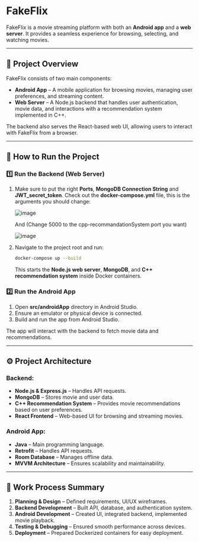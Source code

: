 # FakeFlix

FakeFlix is a movie streaming platform with both an **Android app** and a **web server**. It provides a seamless experience for browsing, selecting, and watching movies.

---

## 📌 Project Overview

FakeFlix consists of two main components:

- **Android App** – A mobile application for browsing movies, managing user preferences, and streaming content.
- **Web Server** – A Node.js backend that handles user authentication, movie data, and interactions with a recommendation system implemented in C++.

The backend also serves the React-based web UI, allowing users to interact with FakeFlix from a browser.

---

## 🚀 How to Run the Project

### 1️⃣ **Run the Backend (Web Server)**
1. Make sure to put the right **Ports**, **MongoDB Connection String** and **JWT_secret_token**.
   Check out the **docker-compose.yml** file, this is the arguments you should change:

   ![image](https://github.com/user-attachments/assets/d1c38b30-a525-4c6e-aab6-43b981308da3)


   And (Change 5000 to the cpp-recommandationSystem port you want)
   
   ![image](https://github.com/user-attachments/assets/017a2865-7764-40f1-b112-2ea0161bf354)

   
3. Navigate to the project root and run:
   ```bash
   docker-compose up --build
   ```
   This starts the **Node.js web server**, **MongoDB**, and **C++ recommendation system** inside Docker containers.

### 2️⃣ **Run the Android App**

1. Open **src/androidApp** directory in Android Studio.
3. Ensure an emulator or physical device is connected.
4. Build and run the app from Android Studio.

The app will interact with the backend to fetch movie data and recommendations.

---

## ⚙️ **Project Architecture**

### **Backend:**

- **Node.js & Express.js** – Handles API requests.
- **MongoDB** – Stores movie and user data.
- **C++ Recommendation System** – Provides movie recommendations based on user preferences.
- **React Frontend** – Web-based UI for browsing and streaming movies.

### **Android App:**

- **Java** – Main programming language.
- **Retrofit** – Handles API requests.
- **Room Database** – Manages offline data.
- **MVVM Architecture** – Ensures scalability and maintainability.

---

## 📌 **Work Process Summary**

1. **Planning & Design** – Defined requirements, UI/UX wireframes.
2. **Backend Development** – Built API, database, and authentication system.
3. **Android Development** – Created UI, integrated backend, implemented movie playback.
4. **Testing & Debugging** – Ensured smooth performance across devices.
5. **Deployment** – Prepared Dockerized containers for easy deployment.
